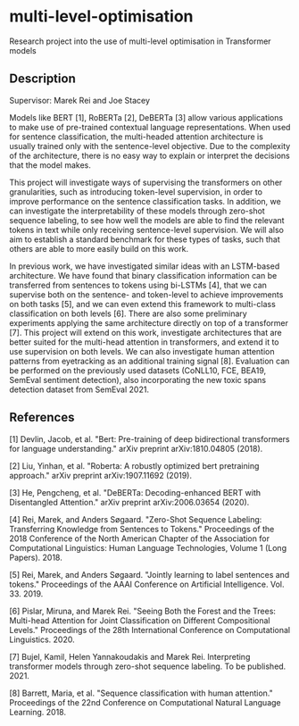# multi-level-optimisation
Research project into the use of multi-level optimisation in Transformer models

## Description

Supervisor: Marek Rei and Joe Stacey

Models like BERT [1], RoBERTa [2], DeBERTa [3] allow various applications to make use of pre-trained contextual language representations. When used for sentence classification, the multi-headed attention architecture is usually trained only with the sentence-level objective. Due to the complexity of the architecture, there is no easy way to explain or interpret the decisions that the model makes.

This project will investigate ways of supervising the transformers on other granularities, such as introducing token-level supervision, in order to improve performance on the sentence classification tasks. In addition, we can investigate the interpretability of these models through zero-shot sequence labeling, to see how well the models are able to find the relevant tokens in text while only receiving sentence-level supervision. We will also aim to establish a standard benchmark for these types of tasks, such that others are able to more easily build on this work.

In previous work, we have investigated similar ideas with an LSTM-based architecture. We have found that binary classification information can be transferred from sentences to tokens using bi-LSTMs [4], that we can supervise both on the sentence- and token-level to achieve improvements on both tasks [5], and we can even extend this framework to multi-class classification on both levels [6]. There are also some preliminary experiments applying the same architecture directly on top of a transformer [7]. This project will extend on this work, investigate architectures that are better suited for the multi-head attention in transformers, and extend it to use supervision on both levels. We can also investigate human attention patterns from eyetracking as an additional training signal [8]. Evaluation can be performed on the previously used datasets (CoNLL10, FCE, BEA19, SemEval sentiment detection), also incorporating the new toxic spans detection dataset from SemEval 2021.


## References

[1] Devlin, Jacob, et al. "Bert: Pre-training of deep bidirectional transformers for language understanding." arXiv preprint arXiv:1810.04805 (2018).

[2] Liu, Yinhan, et al. "Roberta: A robustly optimized bert pretraining approach." arXiv preprint arXiv:1907.11692 (2019).

[3] He, Pengcheng, et al. "DeBERTa: Decoding-enhanced BERT with Disentangled Attention." arXiv preprint arXiv:2006.03654 (2020).

[4] Rei, Marek, and Anders Søgaard. "Zero-Shot Sequence Labeling: Transferring Knowledge from Sentences to Tokens." Proceedings of the 2018 Conference of the North American Chapter of the Association for Computational Linguistics: Human Language Technologies, Volume 1 (Long Papers). 2018.

[5] Rei, Marek, and Anders Søgaard. "Jointly learning to label sentences and tokens." Proceedings of the AAAI Conference on Artificial Intelligence. Vol. 33. 2019.

[6] Pislar, Miruna, and Marek Rei. "Seeing Both the Forest and the Trees: Multi-head Attention for Joint Classification on Different Compositional Levels." Proceedings of the 28th International Conference on Computational Linguistics. 2020.

[7] Bujel, Kamil, Helen Yannakoudakis and Marek Rei. Interpreting transformer models through zero-shot sequence labeling. To be published. 2021.

[8] Barrett, Maria, et al. "Sequence classification with human attention." Proceedings of the 22nd Conference on Computational Natural Language Learning. 2018.